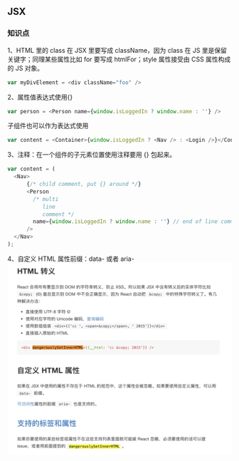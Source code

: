 ## JSX

### 知识点
1、HTML 里的 class 在 JSX 里要写成 className，因为 class 在 JS 里是保留关键字；同理某些属性比如 for 要写成 htmlFor；style 属性接受由 CSS 属性构成的 JS 对象。
```js
var myDivElement = <div className="foo" />
```

2、属性值表达式使用{}
```js
var person = <Person name={window.isLoggedIn ? window.name : ''} />
```
子组件也可以作为表达式使用
```js
var content = <Container>{window.isLoggedIn ? <Nav /> : <Login />}</Container>;
```

3、注释：在一个组件的子元素位置使用注释要用 {} 包起来。
```js
var content = (
  <Nav>
      {/* child comment, put {} around */}
      <Person
        /* multi
           line
           comment */
        name={window.isLoggedIn ? window.name : ''} // end of line comment
      />
  </Nav>
);
```

4、自定义 HTML 属性前缀：data- 或者 aria-
![JSX](./img/JSX.png)